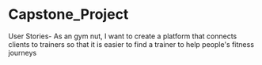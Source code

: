 # Capstone_Project
User Stories- As an gym nut, I want to create a platform that connects clients to trainers so that it is easier to find a trainer to help people's fitness journeys
